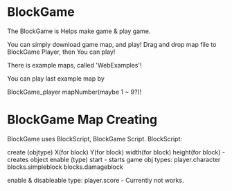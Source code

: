 # BlockGame

The BlockGame is Helps make game & play game.

You can simply download game map, and play!
Drag and drop map file to BlockGame Player, then You can play!

There is example maps, called 'WebExamples'!

You can play last example map by

BlockGame_player mapNumber(maybe 1 ~ 9?)!

# BlockGame Map Creating

BlockGame uses BlockScript, BlockGame Script.
BlockScript:

create (objtype) X(for block) Y(for block) width(for block) height(for block) - creates object
enable (type)
start - starts game
obj types:
player.character
blocks.simpleblock
blocks.damageblock

enable & disableable type:
player.score - Currently not works.
